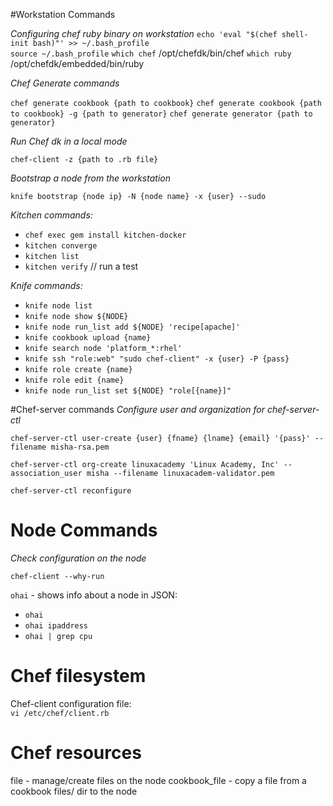 #Workstation Commands

_Configuring chef ruby binary on workstation_
`echo 'eval "$(chef shell-init bash)"' >> ~/.bash_profile` \
`source ~/.bash_profile`
`which chef`  /opt/chefdk/bin/chef
`which ruby` /opt/chefdk/embedded/bin/ruby


_Chef Generate commands_

`chef generate cookbook {path to cookbook}`
`chef generate cookbook {path to cookbook} -g {path to generator}`
`chef generate generator {path to generator}`


_Run Chef dk in a local mode_

`chef-client -z {path to .rb file}`


_Bootstrap a node from the workstation_

`knife bootstrap {node ip} -N {node name} -x {user} --sudo`

_Kitchen commands:_
* `chef exec gem install kitchen-docker`
* `kitchen converge`
* `kitchen list`
* `kitchen verify` // run a test

_Knife commands:_

* `knife node list`
* `knife node show ${NODE}`
* `knife node run_list add ${NODE} 'recipe[apache]'`
* `knife cookbook upload {name}`
* `knife search node 'platform_*:rhel'`
* `knife ssh "role:web" "sudo chef-client" -x {user} -P {pass}`
* `knife role create {name}`
* `knife role edit {name}`
* `knife node run_list set ${NODE} "role[{name}]"
`



#Chef-server commands
_Configure user and organization for chef-server-ctl_

`chef-server-ctl user-create {user} {fname} {lname} {email} '{pass}' --filename misha-rsa.pem`

`chef-server-ctl org-create linuxacademy 'Linux Academy, Inc' --association_user misha --filename linuxacadem-validator.pem`

`chef-server-ctl reconfigure`

# Node Commands

_Check configuration on the node_

`chef-client --why-run`

`ohai` - shows info about a node in JSON:

* `ohai`
* `ohai ipaddress`
* `ohai | grep cpu`


# Chef filesystem

Chef-client configuration file: \
`vi /etc/chef/client.rb`



# Chef resources

file - manage/create files on the node
cookbook_file - copy a file from a cookbook files/ dir to the node

